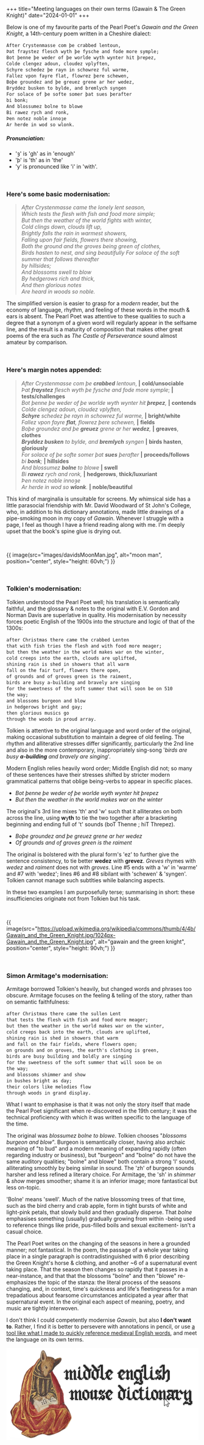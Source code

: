 +++
title="Meeting languages on their own terms (Gawain & The Green Knight)"
date="2024-01-01"
+++

Below is one of my favourite parts of the Pearl Poet's *Gawain and the Green Knight*, a 14th-century poem written in a Cheshire dialect:   
  
```
After Crystenmasse com þe crabbed lentoun,
Þat fraystez flesch wyth þe fysche and fode more symple;
Bot þenne þe weder of þe worlde wyth wynter hit þrepez,
Colde clengez adoun, cloudez vplyften,
Schyre schedez þe rayn in schowrez ful warme,
Fallez vpon fayre flat, flowrez þere schewen,
Boþe groundez and þe greuez grene ar her wedez,
Bryddez busken to bylde, and bremlych syngen
For solace of þe softe somer þat sues þerafter
bi bonk;
And blossumez bolne to blowe
Bi rawez rych and ronk,
Þen notez noble innoȝe
Ar herde in wod so wlonk.  
```

##### Pronunciation:
- 'ȝ' is 'gh' as in 'enough'
- 'þ' is 'th' as in 'the'
- 'y' is pronounced like 'i' in 'with'.  

<!--  
##### Some notes here:
- __fraystez__ or 'fraist' is a test of strength or resolve, often in a form of physical attack. 
- __busken__ is like 'hasten' or 'busy oneself'.
- __bolne__ means 'swell' in much the same slightly medical manner we might now mean.
- __wlonk__ means "noble" in the sense of class or quality of behaviour, sometimes used to refer to the quality of a season or natural feature or location. 
  - The 15th century *Awntyrs off Arthure* contains the line "*To þe wode are thay wente, the wlonkeste in wedys, Bothe the kynge and the qwene.*" -- "the king and queen went to the woods in their finest clothes". Note 'wedez' (clothing) appears above also.    -->

<br>

### Here's some basic modernisation:

>*After Crystenmasse came the lonely lent season,     
Which tests the flesh with fish and food more simple;        
But then the weather of the world fights with winter,  
Cold clings down, clouds lift up,      
Brightly falls the rain in warmest showers,  
Falling upon fair fields, flowers there showing,  
Both the ground and the groves being green of clothes,  
Birds hasten to nest, and sing beautifully
For solace of the soft summer that follows thereafter  
by hillsides;  
And blossoms swell to blow  
By hedgerows rich and thick,  
And then glorious notes  
Are heard in woods so noble.*
  

The simplified version is easier to grasp for a _modern_ reader, but the economy of language, rhythm, and feeling of these words in the mouth & ears is absent. The Pearl Poet was attentive to these qualities to such a degree that a synonym of a given word will regularly appear in the selfsame line, and the result is a maturity of composition that makes other great poems of the era such as *The Castle of Perseverance* sound almost amateur by comparison. 

<br>

### Here's margin notes appended:  

>*After Crystenmasse com þe __crabbed__ lentoun*, **|** **cold/unsociable**       
*Þat __fraystez__ flesch wyth þe fysche and fode more symple*; **|** **tests/challenges**      
*Bot þenne þe weder of þe worlde wyth wynter hit __þrepez__,* **|** **contends**      
*Colde clengez adoun, cloudez vplyften,*      
*__Schyre__ schedez þe rayn in schowrez ful warme,*  **|** **bright/white**    
*Fallez vpon fayre __flat__, flowrez þere schewen,*  **|** **fields**    
*Boþe groundez and þe __greuez__ grene ar her __wedez__,* **|** **greaves**, **clothes**    
*__Bryddez busken__ to bylde, and __bremlych__ syngen* **|** **birds hasten**, **gloriously**     
*For solace of þe softe somer þat __sues__ þerafter*  **|** **proceeds/follows**    
*bi __bonk__;* **|** **hillsides**    
*And blossumez __bolne__ to blowe* **|** **swell**      
*Bi __rawez__ rych and ronk,*  **|** **hedgerows**,  **thick/luxuriant**      
*Þen notez noble innoȝe*    
*Ar herde in wod so __wlonk__.* **|** **noble/beautiful**    


This kind of marginalia is unsuitable for screens. My whimsical side has a little parasocial friendship with Mr. David Woodward of St John's College, who, in addition to his dictionary annotations, made little drawings of a pipe-smoking moon in my copy of _Gawain_. Whenever I struggle with a page, I feel as though I have a friend reading along with me. I'm deeply upset that the book's spine glue is drying out.  

<br>

{{ image(src="images/davidsMoonMan.jpg", alt="moon man", position="center", style="height: 60vh;") }}

<br>

### Tolkien's modernisation:

Tolkien understood the Pearl Poet well; his translation is semantically faithful, and the glossary & notes to the original with E.V. Gordon and Norman Davis are superlative in quality. His modernisation by necessity forces poetic English of the 1900s into the structure and logic of that of the 1300s:

```
after Christmas there came the crabbed Lenten
that with fish tries the flesh and with food more meager;
but then the weather in the world makes war on the winter,
cold creeps into the earth, clouds are uplifted, 
shining rain is shed in showers that all warm
fall on the fair turf, flowers there open,
of grounds and of groves green is the raiment,
birds are busy a-building and bravely are singing
for the sweetness of the soft summer that will soon be on 510
the way;
and blossoms burgeon and blow
in hedgerows bright and gay;
then glorious musics go
through the woods in proud array.
```

Tolkien is attentive to the original language and word order of the original, making occasional substitution to maintain a degree of old feeling. The rhythm and alliterative stresses differ significantly, particularly the 2nd line and also in the more contemporary, inappropriately sing-song '_birds are busy_ ***a-building*** _and bravely are singing_'.  

Modern English relies heavily word order; Middle English did not; so many of these sentences have their stresses shifted by stricter modern grammatical patterns that oblige being-verbs to appear in specific places.  

- *Bot þenne þe weder of þe worlde wyth wynter hit þrepez*       
- *But then the weather in the world makes war on the winter*

The original's 3rd line mixes 'th' and 'w' such that it alliterates on both across the line, using **w**y**th** to tie the two together after a bracketing beginning and ending full of 't' sounds (boT Thenne ; hiT Threpez).  

- *Boþe groundez and þe greuez grene ar her wedez*
- *Of grounds and of groves green is the raiment*
  
The original is bolstered with the plural form's 'ez' to further give the sentence consistency, to tie better __wedez__ with __grevez__. _Greves_ rhymes with _wedez_ and _raiment_ does not with _groves_. Line #5 ends with a 'w' in 'warme' and #7 with 'wedez'; lines #6 and #8 sibilant with 'schewen' & 'syngen'. Tolkien cannot manage such subtlties while balancing aspects.  

In these two examples I am purposefully terse; summarising in short: these insufficiencies originate not from Tolkien but his task.  

<br>

{{ image(src="https://upload.wikimedia.org/wikipedia/commons/thumb/4/4b/Gawain_and_the_Green_Knight.jpg/1024px-Gawain_and_the_Green_Knight.jpg", alt="gawain and the green knight", position="center", style="height: 90vh;") }}

<br>

### Simon Armitage's modernisation:
Armitage borrowed Tolkien's heavily, but changed words and phrases too obscure. Armitage focuses on the feeling & telling of the story, rather than on semantic faithfulness:

```
after Christmas there came the sullen Lent
that tests the flesh with fish and food more meager;
but then the weather in the world makes war on the winter, 
cold creeps back into the earth, clouds are uplifted, 
shining rain is shed in showers that warm 
and fall on the fair fields, where flowers open;
on grounds and on groves, the earth's clothing is green, 
birds are busy building and boldly are singing 
for the sweetness of the soft summer that will soon be on  
the way;
and blossoms shimmer and show 
in bushes bright as day;
their colors like melodies flow
through woods in grand display.
```

What I want to emphasise is that it was not only the story itself that made the Pearl Poet significant when re-discovered in the 19th century; it was the technical proficiency with which it was written specific to the language of the time.    

The original was _blossumez bolne to blowe_. Tolkien chooses "_blossoms burgeon and blow_". Burgeon is semantically closer, having also archaic meaning of "to bud" and a modern meaning of expanding rapidly (often regarding industry or business), but "burgeon" and "bolne" do not have the same auditory qualities; "bolne" and blowe" both contain a strong 'l' sound, alliterating smoothly by being similar in sound. The 'zh' of burgeon sounds harsher and less refined a literary choice. For Armitage, the 'sh' in _shimmer_ & _show_ merges smoother; shame it is an inferior image; more fantastical but less on-topic. 

'Bolne' means 'swell'. Much of the native blossoming trees of that time, such as the bird cherry and crab apple, form in tight bursts of white and light-pink petals, that slowly build and then gradually disperse. That _bolne_ emphasises something (usually) gradually growing from within -being used to reference things like pride, pus-filled boils and sexual excitement- isn't a casual choice.  

The Pearl Poet writes on the changing of the seasons in here a grounded manner; not fantastical. In the poem, the passage of a whole year taking place in a single paragraph is contradistinguished with 6 prior describing the Green Knight's horse & clothing, and another ~6 of a supernatural event taking place. That the season then changes so rapidly that it passes in a near-instance, and that that the blossoms "bolne" and then "blowe" re-emphasizes the topic of the stanza: the literal process of the seasons changing, and, in context, time's quickness and life's fleetingness for a man trepadatious about fearsome circumstances anticipated a year after that supernatural event. In the original each aspect of meaning, poetry, and music are tightly interwoven.  
  
I don't think I could competently modernise _Gawain_, but also __I don't want to__. Rather, I find it is better to persevere with annotations in pencil, or use [a tool like what I made to quickly reference medieval English words](https://github.com/goodpals/middle-english-mouse-dictionary), and meet the language on its own terms.  


[![Alt Text](https://raw.githubusercontent.com/goodpals/middle-english-mouse-dictionary/main/img/header.png)](https://github.com/goodpals/middle-english-mouse-dictionary)



